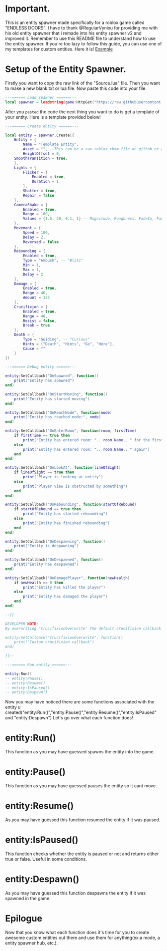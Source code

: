 # Important.
This is an entity spawner made specifically for a roblox game called "ENDLESS DOORS".
I have to thank @RegularVynixu for providing me with his old entity spawner that i remade into his entity spawner v2 and improved it.
Remember to use this README file to understand how to use the entity spawner. If you're too lazy to follow this guide, you can use one of my templates for custom entities. Here it is! [Example](https://github.com/Kiprov/Utilities/blob/main/ENDLESS%20DOORS/Entity%20Spawner/Example.lua)
# Setup of the Entity Spawner.
Firstly you want to copy the raw link of the "Source.lua" file.
Then you want to make a new blank txt or lua file.
Now paste this code into your file.
```lua
---====== Load spawner ======---
local spawner = loadstring(game:HttpGet("https://raw.githubusercontent.com/Kiprov/Utilities/main/ENDLESS%20DOORS/Entity%20Spawner/Source.lua"))()
```
After you `pasted` the code the next thing you want to do is get a template of your entity. Here is a template provided below!
```lua
---====== Create entity ======---

local entity = spawner.Create({
	Entity = {
		Name = "Template Entity",
		Asset = "", --This can be a raw roblox rbxm file on github or a "rbxassetid://" model from the marketplace.
		HeightOffset = 0,
    SmoothTransition = true,
	},
	Lights = {
		Flicker = {
			Enabled = true,
			Duration = 1
		},
		Shatter = true,
		Repair = false
	},
	CameraShake = {
		Enabled = true,
		Range = 100,
		Values = {1.5, 20, 0.1, 1} -- Magnitude, Roughness, FadeIn, FadeOut
	},
	Movement = {
		Speed = 100,
		Delay = 2,
		Reversed = false
	},
	Rebounding = {
		Enabled = true,
		Type = "Ambush", -- "Blitz"
		Min = 1,
		Max = 1,
		Delay = 2
	},
	Damage = {
		Enabled = true,
		Range = 40,
		Amount = 125
	},
	Crucifixion = {
		Enabled = true,
		Range = 40,
		Resist = false,
		Break = true
	},
	Death = {
		Type = "Guiding", -- "Curious"
		Hints = {"Death", "Hints", "Go", "Here"},
		Cause = ""
	}
})

---====== Debug entity ======---

entity:SetCallback("OnSpawned", function()
    print("Entity has spawned")
end)

entity:SetCallback("OnStartMoving", function()
    print("Entity has started moving")
end)

entity:SetCallback("OnReachNode", function(node)
	print("Entity has reached node:", node)
end)

entity:SetCallback("OnEnterRoom", function(room, firstTime)
    if firstTime == true then
        print("Entity has entered room: ".. room.Name.. " for the first time")
    else
        print("Entity has entered room: ".. room.Name.. " again")
    end
end)

entity:SetCallback("OnLookAt", function(lineOfSight)
	if lineOfSight == true then
		print("Player is looking at entity")
	else
		print("Player view is obstructed by something")
	end
end)

entity:SetCallback("OnRebounding", function(startOfRebound)
    if startOfRebound == true then
        print("Entity has started rebounding")
	else
        print("Entity has finished rebounding")
	end
end)

entity:SetCallback("OnDespawning", function()
    print("Entity is despawning")
end)

entity:SetCallback("OnDespawned", function()
    print("Entity has despawned")
end)

entity:SetCallback("OnDamagePlayer", function(newHealth)
	if newHealth == 0 then
		print("Entity has killed the player")
	else
		print("Entity has damaged the player")
	end
end)

--[[

DEVELOPER NOTE:
By overwriting 'CrucifixionOverwrite' the default crucifixion callback will be replaced with your custom callback.

entity:SetCallback("CrucifixionOverwrite", function()
    print("Custom crucifixion callback")
end)

]]--

---====== Run entity ======---

entity:Run()
-- entity:Pause()
-- entity:Resume()
-- entity:IsPaused()
-- entity:Despawn()
```
Now you may have noticed there are some functions associated with the entity u created("entity:Run()","entity:Pause()","entity:Resume()","entity:IsPaused" and "entity:Despawn")
Let's go over what each function does!
# entity:Run()
This function as you may have guessed spawns the entity into the game.
# entity:Pause()
This function as you may have guessed pauses the entity so it cant move.
# entity:Resume()
As you may have guessed this function resumed the entity if it was paused.
# entity:IsPaused()
This function checks whether the entity is paused or not and returns either true or false. Useful in some conditions.
# entity:Despawn()
As you may have guessed this function despawns the entity if it was spawned in the game.
# Epilogue
Now that you know what each function does it's time for you to create awesome custom entities out there and use them for anything(ex:a mode, a entity spawner hub, etc.).

